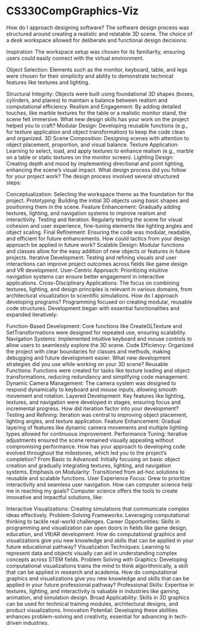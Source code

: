 # CS330CompGraphics-Viz

How do I approach designing software?
The software design process was structured around creating a realistic and relatable 3D scene. The choice of a desk workspace allowed for deliberate and functional design decisions:

Inspiration: The workspace setup was chosen for its familiarity, ensuring users could easily connect with the virtual environment.

Object Selection: Elements such as the monitor, keyboard, table, and legs were chosen for their simplicity and ability to demonstrate technical features like textures and lighting.

Structural Integrity: Objects were built using foundational 3D shapes (boxes, cylinders, and planes) to maintain a balance between realism and computational efficiency.
Realism and Engagement: By adding detailed touches, like marble textures for the table or a realistic monitor stand, the scene felt immersive.
What new design skills has your work on the project helped you to craft?
Modular Design: Developing reusable functions (e.g., for texture application and object transformation) to keep the code clean and organized.
3D Scene Composition: Designing scenes with attention to object placement, proportion, and visual balance.
Texture Application: Learning to select, load, and apply textures to enhance realism (e.g., marble on a table or static textures on the monitor screen).
Lighting Design: Creating depth and mood by implementing directional and point lighting, enhancing the scene’s visual impact.
What design process did you follow for your project work?
The design process involved several structured steps:

Conceptualization: Selecting the workspace theme as the foundation for the project.
Prototyping: Building the initial 3D objects using basic shapes and positioning them in the scene.
Feature Enhancement: Gradually adding textures, lighting, and navigation systems to improve realism and interactivity.
Testing and Iteration: Regularly testing the scene for visual cohesion and user experience, fine-tuning elements like lighting angles and object scaling.
Final Refinement: Ensuring the code was modular, readable, and efficient for future enhancements.
How could tactics from your design approach be applied in future work?
Scalable Design: Modular functions and classes allow for the easy addition of new objects or features in future projects.
Iterative Development: Testing and refining visuals and user interactions can improve project outcomes across fields like game design and VR development.
User-Centric Approach: Prioritizing intuitive navigation systems can ensure better engagement in interactive applications.
Cross-Disciplinary Applications: The focus on combining textures, lighting, and design principles is relevant in various domains, from architectural visualization to scientific simulations.
How do I approach developing programs?
Programming focused on creating modular, reusable code structures. Development began with essential functionalities and expanded iteratively:

Function-Based Development: Core functions like CreateGLTexture and SetTransformations were designed for repeated use, ensuring scalability.
Navigation Systems: Implemented intuitive keyboard and mouse controls to allow users to seamlessly explore the 3D scene.
Code Efficiency: Organized the project with clear boundaries for classes and methods, making debugging and future development easier.
What new development strategies did you use while working on your 3D scene?
Reusable Functions: Functions were created for tasks like texture loading and object transformations, reducing redundancy and simplifying code management.
Dynamic Camera Management: The camera system was designed to respond dynamically to keyboard and mouse inputs, allowing smooth movement and rotation.
Layered Development: Key features like lighting, textures, and navigation were developed in stages, ensuring focus and incremental progress.
How did iteration factor into your development?
Testing and Refining: Iteration was central to improving object placement, lighting angles, and texture application.
Feature Enhancement: Gradual layering of features like dynamic camera movements and multiple lighting types allowed for continuous improvement.
Performance Tuning: Iterative adjustments ensured the scene remained visually appealing without compromising performance.
How has your approach to developing code evolved throughout the milestones, which led you to the project’s completion?
From Basic to Advanced: Initially focusing on basic object creation and gradually integrating textures, lighting, and navigation systems.
Emphasis on Modularity: Transitioned from ad-hoc solutions to reusable and scalable functions.
User Experience Focus: Grew to prioritize interactivity and seamless user navigation.
How can computer science help me in reaching my goals?
Computer science offers the tools to create innovative and impactful solutions, like:

Interactive Visualizations: Creating simulations that communicate complex ideas effectively.
Problem-Solving Frameworks: Leveraging computational thinking to tackle real-world challenges.
Career Opportunities: Skills in programming and visualization can open doors in fields like game design, education, and VR/AR development.
How do computational graphics and visualizations give you new knowledge and skills that can be applied in your future educational pathway?
Visualization Techniques: Learning to represent data and objects visually can aid in understanding complex concepts across STEM fields.
Problem Solving with Graphics: Developing computational visualizations trains the mind to think algorithmically, a skill that can be applied in research and academia.
How do computational graphics and visualizations give you new knowledge and skills that can be applied in your future professional pathway?
Professional Skills: Expertise in textures, lighting, and interactivity is valuable in industries like gaming, animation, and simulation design.
Broad Applicability: Skills in 3D graphics can be used for technical training modules, architectural designs, and product visualizations.
Innovation Potential: Developing these abilities enhances problem-solving and creativity, essential for advancing in tech-driven industries.
